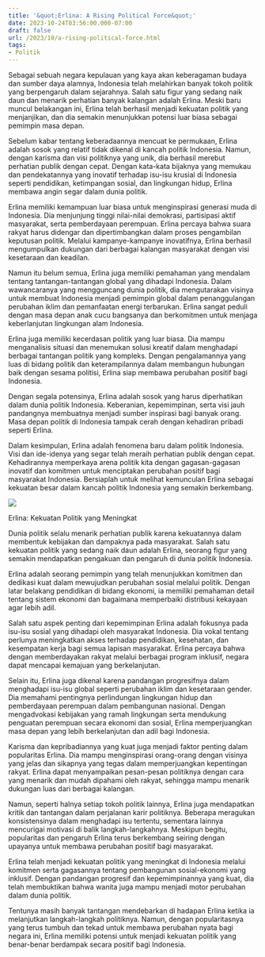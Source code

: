 ```yaml
---
title: '&quot;Erlina: A Rising Political Force&quot;'
date: 2023-10-24T03:56:00.000-07:00
draft: false
url: /2023/10/a-rising-political-force.html
tags: 
- Politik
---
```


  

Sebagai sebuah negara kepulauan yang kaya akan keberagaman budaya dan sumber daya alamnya, Indonesia telah melahirkan banyak tokoh politik yang berpengaruh dalam sejarahnya. Salah satu figur yang sedang naik daun dan menarik perhatian banyak kalangan adalah Erlina. Meski baru muncul belakangan ini, Erlina telah berhasil menjadi kekuatan politik yang menjanjikan, dan dia semakin menunjukkan potensi luar biasa sebagai pemimpin masa depan.

  

Sebelum kabar tentang keberadaannya mencuat ke permukaan, Erlina adalah sosok yang relatif tidak dikenal di kancah politik Indonesia. Namun, dengan karisma dan visi politiknya yang unik, dia berhasil merebut perhatian publik dengan cepat. Dengan kata-kata bijaknya yang memukau dan pendekatannya yang inovatif terhadap isu-isu krusial di Indonesia seperti pendidikan, ketimpangan sosial, dan lingkungan hidup, Erlina membawa angin segar dalam dunia politik.

  

Erlina memiliki kemampuan luar biasa untuk menginspirasi generasi muda di Indonesia. Dia menjunjung tinggi nilai-nilai demokrasi, partisipasi aktif masyarakat, serta pemberdayaan perempuan. Erlina percaya bahwa suara rakyat harus didengar dan dipertimbangkan dalam proses pengambilan keputusan politik. Melalui kampanye-kampanye inovatifnya, Erlina berhasil mengumpulkan dukungan dari berbagai kalangan masyarakat dengan visi kesetaraan dan keadilan.

  

Namun itu belum semua, Erlina juga memiliki pemahaman yang mendalam tentang tantangan-tantangan global yang dihadapi Indonesia. Dalam wawancaranya yang mengguncang dunia politik, dia mengutarakan visinya untuk membuat Indonesia menjadi pemimpin global dalam penanggulangan perubahan iklim dan pemanfaatan energi terbarukan. Erlina sangat peduli dengan masa depan anak cucu bangsanya dan berkomitmen untuk menjaga keberlanjutan lingkungan alam Indonesia.

  

Erlina juga memiliki kecerdasan politik yang luar biasa. Dia mampu menganalisis situasi dan menemukan solusi kreatif dalam menghadapi berbagai tantangan politik yang kompleks. Dengan pengalamannya yang luas di bidang politik dan keterampilannya dalam membangun hubungan baik dengan sesama politisi, Erlina siap membawa perubahan positif bagi Indonesia.

  

Dengan segala potensinya, Erlina adalah sosok yang harus diperhatikan dalam dunia politik Indonesia. Keberanian, kepemimpinan, serta visi jauh pandangnya membuatnya menjadi sumber inspirasi bagi banyak orang. Masa depan politik di Indonesia tampak cerah dengan kehadiran pribadi seperti Erlina.

  

Dalam kesimpulan, Erlina adalah fenomena baru dalam politik Indonesia. Visi dan ide-idenya yang segar telah meraih perhatian publik dengan cepat. Kehadirannya memperkaya arena politik kita dengan gagasan-gagasan inovatif dan komitmen untuk menciptakan perubahan positif bagi masyarakat Indonesia. Bersiaplah untuk melihat kemunculan Erlina sebagai kekuatan besar dalam kancah politik Indonesia yang semakin berkembang.

  

![](https://cdn-2.tstatic.net/tribunnews/foto/bank/images/satgas-waspada-dan-siaga-ncov-pb-idi-erlina-burhan-dgfdf.jpg)

  

Erlina: Kekuatan Politik yang Meningkat

  

Dunia politik selalu menarik perhatian publik karena kekuatannya dalam membentuk kebijakan dan dampaknya pada masyarakat. Salah satu kekuatan politik yang sedang naik daun adalah Erlina, seorang figur yang semakin mendapatkan pengakuan dan pengaruh di dunia politik Indonesia.

  

Erlina adalah seorang pemimpin yang telah menunjukkan komitmen dan dedikasi kuat dalam mewujudkan perubahan sosial melalui politik. Dengan latar belakang pendidikan di bidang ekonomi, ia memiliki pemahaman detail tentang sistem ekonomi dan bagaimana memperbaiki distribusi kekayaan agar lebih adil.

  

Salah satu aspek penting dari kepemimpinan Erlina adalah fokusnya pada isu-isu sosial yang dihadapi oleh masyarakat Indonesia. Dia vokal tentang perlunya meningkatkan akses terhadap pendidikan, kesehatan, dan kesempatan kerja bagi semua lapisan masyarakat. Erlina percaya bahwa dengan memberdayakan rakyat melalui berbagai program inklusif, negara dapat mencapai kemajuan yang berkelanjutan.

  

Selain itu, Erlina juga dikenal karena pandangan progresifnya dalam menghadapi isu-isu global seperti perubahan iklim dan kesetaraan gender. Dia memahami pentingnya perlindungan lingkungan hidup dan pemberdayaan perempuan dalam pembangunan nasional. Dengan mengadvokasi kebijakan yang ramah lingkungan serta mendukung penguatan perempuan secara ekonomi dan sosial, Erlina memperjuangkan masa depan yang lebih berkelanjutan dan adil bagi Indonesia.

  

Karisma dan kepribadiannya yang kuat juga menjadi faktor penting dalam popularitas Erlina. Dia mampu menginspirasi orang-orang dengan visinya yang jelas dan sikapnya yang tegas dalam memperjuangkan kepentingan rakyat. Erlina dapat menyampaikan pesan-pesan politiknya dengan cara yang menarik dan mudah dipahami oleh rakyat, sehingga mampu menarik dukungan luas dari berbagai kalangan.

  

Namun, seperti halnya setiap tokoh politik lainnya, Erlina juga mendapatkan kritik dan tantangan dalam perjalanan karir politiknya. Beberapa meragukan konsistensinya dalam menghadapi isu tertentu, sementara lainnya mencurigai motivasi di balik langkah-langkahnya. Meskipun begitu, popularitas dan pengaruh Erlina terus berkembang seiring dengan upayanya untuk membawa perubahan positif bagi masyarakat.

  

Erlina telah menjadi kekuatan politik yang meningkat di Indonesia melalui komitmen serta gagasannya tentang pembangunan sosial-ekonomi yang inklusif. Dengan pandangan progresif dan kepemimpinannya yang kuat, dia telah membuktikan bahwa wanita juga mampu menjadi motor perubahan dalam dunia politik.

  

Tentunya masih banyak tantangan mendebarkan di hadapan Erlina ketika ia melanjutkan langkah-langkah politiknya. Namun, dengan popularitasnya yang terus tumbuh dan tekad untuk membawa perubahan nyata bagi negara ini, Erlina memiliki potensi untuk menjadi kekuatan politik yang benar-benar berdampak secara positif bagi Indonesia.